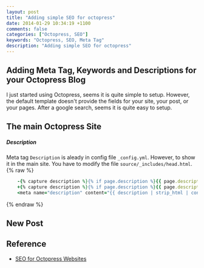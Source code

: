 ```yaml
---
layout: post
title: "Adding simple SEO for octopress"
date: 2014-01-29 10:34:19 +1100
comments: false
categories: ["Octopress, SEO"]
keywords: "Octopress, SEO, Meta Tag"
description: "Adding simple SEO for octopress"
---
```


## Adding Meta Tag, Keywords and Descriptions for your Octopress Blog ##
I just started using Octopress, seems it is quite simple to setup. However, the default template doesn't provide the fields for your site, your post, or your pages.
After a google search, seems it is quite easy to setup.

## The main Octopress Site ##
##### Description #####
Meta tag `Description` is aleady in config file `_config.yml`. However, to show it in the main site. You have to modify the file `source/_includes/head.html`.
{% raw %}
``` ruby source/_includes/head.html start:10 mark:10,11
	-{% capture description %}{% if page.description %}{{ page.description }}{% else %}{{ content | raw_content }}{% endif %}{% endcapture %}
	+{% capture description %}{% if page.description %}{{ page.description }}{% elsif site.description %}{{ site.description }}{% else %}{{ content | raw_content }}{% endif %}{% endcapture %}
	<meta name="description" content="{{ description | strip_html | condense_spaces | truncate:150 }}">
```
{% endraw %}
## New Post ##


## Reference ##
- <a href="http://xit0.org/2013/05/seo-for-octopress-websites/" target="_blank">SEO for Octopress Websites</a>
